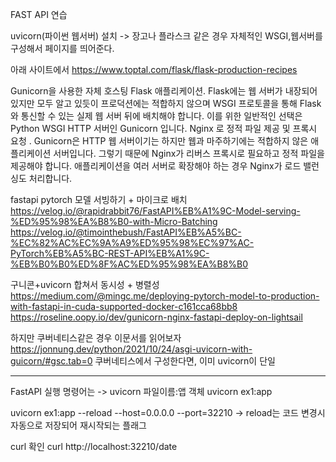 FAST API 연습

uvicorn(파이썬 웹서버) 설치
-> 장고나 플라스크 같은 경우 자체적인 WSGI,웹서버를 구성해서 페이지를 띄어준다.

아래 사이트에서
https://www.toptal.com/flask/flask-production-recipes

Gunicorn을 사용한 자체 호스팅 Flask 애플리케이션. Flask에는 웹 서버가 내장되어 있지만 모두 알고 있듯이 프로덕션에는 적합하지 않으며 WSGI 프로토콜을 통해 Flask와 통신할 수 있는 실제 웹 서버 뒤에 배치해야 합니다. 이를 위한 일반적인 선택은 Python WSGI HTTP 서버인 Gunicorn 입니다.
Nginx 로 정적 파일 제공 및 프록시 요청 . Gunicorn은 HTTP 웹 서버이기는 하지만 웹과 마주하기에는 적합하지 않은 애플리케이션 서버입니다. 그렇기 때문에 Nginx가 리버스 프록시로 필요하고 정적 파일을 제공해야 합니다. 애플리케이션을 여러 서버로 확장해야 하는 경우 Nginx가 로드 밸런싱도 처리합니다.


fastapi pytorch 모델 서빙하기 + 마이크로 배치
https://velog.io/@rapidrabbit76/FastAPI%EB%A1%9C-Model-serving-%ED%95%98%EA%B8%B0-with-Micro-Batching
https://velog.io/@timointhebush/FastAPI%EB%A5%BC-%EC%82%AC%EC%9A%A9%ED%95%98%EC%97%AC-PyTorch%EB%A5%BC-REST-API%EB%A1%9C-%EB%B0%B0%ED%8F%AC%ED%95%98%EA%B8%B0

구니콘+uvicorn 합쳐서 동시성 + 병렬성
https://medium.com/@mingc.me/deploying-pytorch-model-to-production-with-fastapi-in-cuda-supported-docker-c161cca68bb8
https://roseline.oopy.io/dev/gunicorn-nginx-fastapi-deploy-on-lightsail


하지만 쿠버네티스같은 경우 이문서를 읽어보자
https://jonnung.dev/python/2021/10/24/asgi-uvicorn-with-guicorn/#gsc.tab=0
쿠버네티스에서 구성한다면, 이미 uvicorn이 단일 

-----------------------------------
FastAPI 실행 명령어는 
-> uvicorn 파일이름:앱 객체 
uvicorn ex1:app 

uvicorn ex1:app --reload --host=0.0.0.0 --port=32210
-> reload는 코드 변경시 자동으로 저장되어 재시작되는 플래그

curl 확인
curl http://localhost:32210/date












